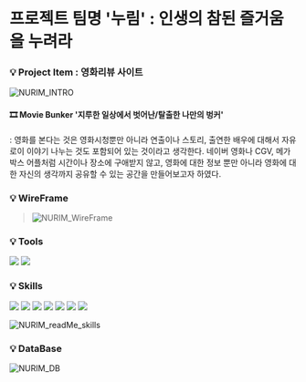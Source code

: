 # 프로젝트 팀명 '누림' : 인생의 참된 즐거움을 누려라

### 💡 Project Item : 영화리뷰 사이트

![NURIM_INTRO](https://user-images.githubusercontent.com/80882177/140269810-5bfa8397-3b20-4ced-bfcd-394435dd830a.gif)

#### 🎞️ Movie Bunker '지루한 일상에서 벗어난/탈출한 나만의 벙커'
: 영화를 본다는 것은 영화시청뿐만 아니라 연출이나 스토리, 출연한 배우에 대해서 자유로이 이야기 나누는 것도 포함되어 있는 것이라고 생각한다.
   네이버 영화나 CGV, 메가박스 어플처럼 시간이나 장소에 구애받지 않고, 영화에 대한 정보 뿐만 아니라 영화에 대한 자신의 생각까지 공유할 수 있는 공간을 만들어보고자 하였다.

### 💡 WireFrame
> ![NURIM_WireFrame](https://user-images.githubusercontent.com/80882177/140275607-cacc72ef-0f67-459e-a215-e389edfe8a27.png)


### 💡 Tools
<div>
	<img src="https://img.shields.io/badge/IntelliJ IDEA-000000?style=flat&logo=IntelliJ IDEA">
	<img src="https://img.shields.io/badge/Visual Studio Code-007ACC?style=flat&logo=Visual Studio Code">
</div>

### 💡 Skills
<div>
	<img src="https://img.shields.io/badge/html-E34F26?style=flat&logo=html5&logoColor=black">
	<img src="https://img.shields.io/badge/css-1572B6?style=flat&logo=css3&logoColor=black">
	<img src="https://img.shields.io/badge/javascript-FDEE21?style=flat&logo=javascript&logoColor=black">
	<img src="https://img.shields.io/badge/jQuery-0769AD?style=flat&logo=jQuery&logoColor=black">
	<img src="https://img.shields.io/badge/Spring Boot-6DB33F?style=flat&logo=Spring Boot&logoColor=black">
	<img src="https://img.shields.io/badge/MySQL-4479A1?style=flat&logo=MySQL&logoColor=black">
	<img src="https://img.shields.io/badge/MyBatis-0769AD?style=flat&logo=jQuery&logoColor=black">
</div>

![NURIM_readMe_skills](https://user-images.githubusercontent.com/80882177/140270647-4d127ddd-8107-4b29-811a-307409ec30d7.png)

### 💡 DataBase
![NURIM_DB](https://user-images.githubusercontent.com/80882177/140263786-b5ae5ac3-df6c-4845-93c9-8f7fb4e2615c.png)
